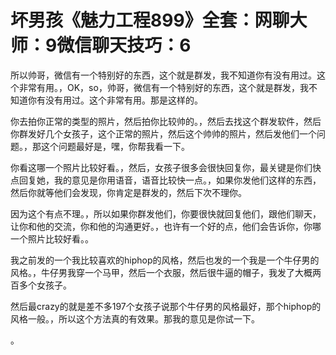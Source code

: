 # 坏男孩《魅力工程899》全套：网聊大师：9微信聊天技巧：6

所以帅哥，微信有一个特别好的东西，这个就是群发，我不知道你有没有用过。这个非常有用。，OK，so，帅哥，微信有一个特别好的东西，这个就是群发，我不知道你有没有用过。这个非常有用。那是这样的。

你去拍你正常的类型的照片，然后拍你比较帅的。，然后去找这个群发软件，然后你群发好几个女孩子，这个正常的照片，然后这个帅帅的照片，然后发他们一个问题。，那这个问题最好是，嘿，你帮我看一下。

你看这哪一个照片比较好看。，然后，女孩子很多会很快回复你，最关键是你们快点回复她，我的意见是你用语音，语音比较快一点。，如果你发他们这样的东西，然后你就等他们会发现，你肯定是群发的，然后下次不理你。

因为这个有点不理。，所以如果你群发他们，你要很快就回复他们，跟他们聊天，让你和他的交流，你和他的沟通更好。，也许有一个好的点，他们会告诉你，你哪一个照片比较好看。。

我之前发的一个我比较喜欢的hiphop的风格，然后也发的一个我是一个牛仔男的风格。，牛仔男我穿一个马甲，然后一个衣服，然后很牛逼的帽子，我发了大概两百多个女孩子。

然后最crazy的就是差不多197个女孩子说那个牛仔男的风格最好，那个hiphop的风格一般。，所以这个方法真的有效果。那我的意见是你试一下。

。